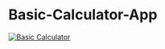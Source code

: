 # Basic-Calculator-App

<a href = "https://www.youtube.com/watch?v=tgjBGkVGpcU&t=66s&ab_channel=KiddoAlgo" target="_blank">![Basic Calculator](https://user-images.githubusercontent.com/82196466/190872018-40114ed5-a360-44ff-a9e0-27757ec153c2.png)</a>
